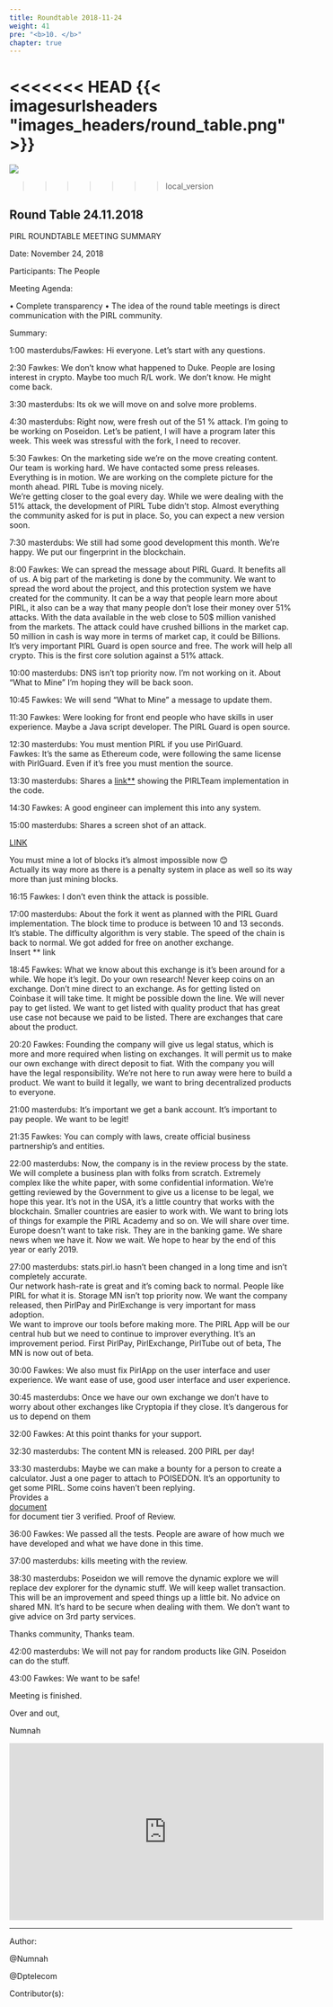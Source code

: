 ```yaml
---
title: Roundtable 2018-11-24
weight: 41
pre: "<b>10. </b>"
chapter: true
---
```

<<<<<<< HEAD
{{< imagesurlsheaders "images_headers/round_table.png"  >}}
=======
![](/images_headers/round_table.png)
>>>>>>> local_version


## Round Table 24.11.2018

PIRL ROUNDTABLE MEETING SUMMARY


Date: November 24, 2018


Participants: The People


Meeting Agenda:


•	Complete transparency
•	The idea of the round table meetings is direct communication with the PIRL community.


Summary:


1:00 masterdubs/Fawkes: Hi everyone. Let’s start with any questions.


2:30 Fawkes: We don’t know what happened to Duke. 
People are losing interest in crypto. 
Maybe too much R/L work. 
We don’t know. 
He might come back.


3:30 masterdubs: Its ok we will move on and solve more problems.  


4:30 masterdubs: Right now, were fresh out of the 51 % attack. 
I’m going to be working on Poseidon. 
Let’s be patient, I will have a program later this week. 
This week was stressful with the fork, 
I need to recover.


5:30 Fawkes: On the marketing side we’re on the move creating content. 
Our team is working hard. 
We have contacted some press releases.
Everything is in motion. 
We are working on the complete picture for the month ahead. 
PIRL Tube is moving nicely.  
We’re getting closer to the goal every day. 
While we were dealing with the 51% attack, the development of PIRL Tube didn’t stop. 
Almost everything the community asked for is put in place. 
So, you can expect a new version soon.


7:30 masterdubs: We still had some good development this month. 
We’re happy. We put our fingerprint in the blockchain.


8:00 Fawkes: We can spread the message about PIRL Guard. 
It benefits all of us. 
A big part of the marketing 
is done by the community. 
We want to spread the word about the project, and this protection system we have created for the community. 
It can be a way that people learn more about PIRL, it also can be a way that many people don’t lose their money over 51% attacks. 
With the data available in the web close to 50$ million vanished from the markets. 
The attack could have crushed billions in the market cap. 50 million in cash is way more in terms of market cap, it could be Billions. 
It’s very important PIRL Guard is open source and free. 
The work will help all crypto. 
This is the first core solution against a 51% attack.


10:00 masterdubs: DNS isn’t top priority now. I’m not working on it.
 About “What to Mine” I’m hoping they will be back soon.
 
 
10:45 Fawkes: We will send “What to Mine” a message to update them.


11:30 Fawkes: Were looking for front end people who have skills in user experience. 
Maybe a Java script developer.
The PIRL Guard is open source.


12:30 masterdubs: You must mention PIRL if you use PirlGuard.  
Fawkes: It’s the same as Ethereum code, were following the same license with PirlGuard. 
Even if it’s free you must mention the source.


13:30 masterdubs: Shares a  [link**](https://cdn.discordapp.com/attachments/369152392094285834/515922921735061505/Capture_decran_2018-11-24_a_17.13.16.png) showing the PIRLTeam implementation in the code.


14:30 Fawkes: A good engineer can implement this into any system.


15:00 masterdubs: Shares a screen shot of an attack. 

[LINK ](https://cdn.discordapp.com/attachments/369152392094285834/515923268113399849/Capture_decran_2018-11-13_a_14.png)

You must mine a lot of blocks it’s almost impossible now 😊   
Actually its way more as there is a penalty system in place as well so its way more than just mining blocks.


16:15 Fawkes: I don’t even think the attack is possible.


17:00 masterdubs: About the fork it went as planned with the PIRL Guard implementation. 
The block time to produce is between 10 and 13 seconds. 
It’s stable. The difficulty algorithm is very stable. 
The speed of the chain is back to normal. 
We got added for free on another exchange.  
Insert ** link


18:45 Fawkes: What we know about this exchange is it’s been around for a while. 
We hope it’s legit. 
Do your own research! 
Never keep coins on an exchange. 
Don’t mine direct to an exchange. 
As for getting listed on Coinbase it will take time. 
It might be possible down the line. 
We will never pay to get listed. 
We want to get listed with quality product that has great use case not because we paid to be listed. 
There are exchanges that care about the product.


20:20 Fawkes: Founding the company will give us legal status, which is more and more required when listing on exchanges. 
It will permit us to make our own exchange with direct deposit to fiat. 
With the company you will have the legal responsibility. 
We’re not here to run away were here to build a product. 
We want to build it legally, we want to bring decentralized products to everyone.


21:00 masterdubs: It’s important we get a bank account. It’s important to pay people. We want to be legit!


21:35 Fawkes: You can comply with laws, create official business partnership’s and entities.


22:00 masterdubs: Now, the company is in the review process by the state. 
We will complete a business plan with folks from scratch. 
Extremely complex like the white paper, with some confidential information. 
We’re getting reviewed by the Government to give us a license to be legal, we hope this year. 
It’s not in the USA, it’s a little country that works with the blockchain. 
Smaller countries are easier to work with. 
We want to bring lots of things for example the PIRL Academy and so on. 
We will share over time. Europe doesn’t want to take risk. 
They are in the banking game. We share news when we have it. 
Now we wait. 
We hope to hear by the end of this year or early 2019.


27:00 masterdubs: stats.pirl.io hasn’t been changed in a long time and isn’t completely accurate.  
Our network hash-rate is great and it’s coming back to normal. 
People like PIRL for what it is. Storage MN isn’t top priority now. 
We want the company released, then PirlPay and PirlExchange is very important for mass adoption.  
We want to improve our tools before making more. 
The PIRL App will be our central hub but we need to continue to improver everything. 
It’s an improvement period.
First PirlPay, PirlExchange, PirlTube out of beta, The MN is now out of beta.


30:00 Fawkes: We also must fix PirlApp on the user interface and user experience. 
We want ease of use, good user interface and user experience.


30:45 masterdubs: Once we have our own exchange we don’t have to worry about other exchanges like Cryptopia if they close. 
It’s dangerous for us to depend on them


32:00 Fawkes: At this point thanks for your support.


32:30 masterdubs: The content MN is released. 200 PIRL per day!


33:30 masterdubs: Maybe we can make a bounty for a person to create a calculator. 
Just a one pager to attach to POISEDON. 
It’s an opportunity to get some PIRL.
Some coins haven’t been replying.  
Provides a  
[document ](https://twitter.com/ProofOfReview/status/1066360795607588865)  
for document tier 3 verified.  Proof of Review.


36:00 Fawkes: We passed all the tests.
People are aware of how much we have developed and what we have done in this time.


37:00 masterdubs: kills meeting with the review.


38:30 masterdubs: Poseidon we will remove the dynamic explore we will replace dev explorer for the dynamic stuff. 
We will keep wallet transaction. 
This will be an improvement and speed things up a little bit.
No advice on shared MN. It’s hard to be secure when dealing with them. 
We don’t want to give advice on 3rd party services.


Thanks community, 
Thanks team.


42:00 masterdubs: We will not pay for random products like GIN. 
Poseidon can do the stuff.


43:00 Fawkes: We want to be safe!


Meeting is finished.


Over and out,


Numnah



<iframe width="560" height="315" src="https://share.pirltube.com/content/video/0x4ca8c8109f38f4162a11fbacf3aa64c11cc11201851e4bdc2e39e00759cdc3cb" frameborder="0" allow="accelerometer; autoplay; encrypted-media; gyroscope; picture-in-picture" allowfullscreen></iframe>


---
Author:


@Numnah


@Dptelecom


Contributor(s):
